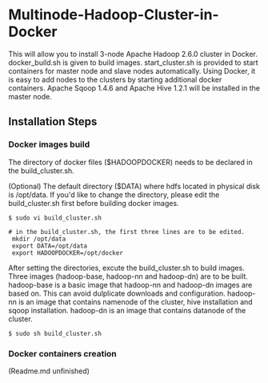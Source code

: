 # Multinode-Hadoop-Cluster-in-Docker
This will allow you to install 3-node Apache Hadoop 2.6.0 cluster in Docker. docker_build.sh is given to build images. start_cluster.sh is provided to start containers for master node and slave nodes automatically. Using Docker, it is easy to add nodes to the clusters by starting additional docker containers. Apache Sqoop 1.4.6 and Apache Hive 1.2.1 will be installed in the master node.


## Installation Steps

### Docker images build
The directory of docker files ($HADOOPDOCKER) needs to be declared in the build_cluster.sh.

(Optional) The default directory ($DATA) where hdfs located in physical disk is /opt/data. If you'd like to change the directory, please edit the build_cluster.sh first before building docker images.
```
$ sudo vi build_cluster.sh

# in the build_cluster.sh, the first three lines are to be edited.
 mkdir /opt/data
 export DATA=/opt/data
 export HADOOPDOCKER=/opt/docker
```

After setting the directories, excute the build_cluster.sh to build images. Three images (hadoop-base, hadoop-nn and hadoop-dn) are to be built. hadoop-base is a basic image that hadoop-nn and hadoop-dn images are based on. This can avoid dulplicate downloads and configuration. hadoop-nn is an image that contains namenode of the cluster, hive installation and sqoop installation. hadoop-dn is an image that contains datanode of the cluster.

```
$ sudo sh build_cluster.sh
```

### Docker containers creation

(Readme.md unfinished)
